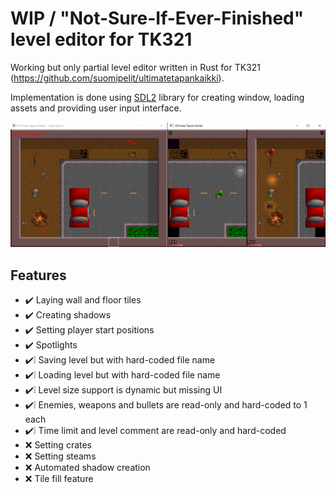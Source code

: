 # WIP / "Not-Sure-If-Ever-Finished" level editor for TK321

Working but only partial level editor written in Rust for TK321 (https://github.com/suomipelit/ultimatetapankaikki).

Implementation is done using [SDL2](https://www.libsdl.org/) library for creating window, loading assets and providing user input interface.

![Cover image](./media/cover.png)

## Features

- :heavy_check_mark: Laying wall and floor tiles
- :heavy_check_mark: Creating shadows
- :heavy_check_mark: Setting player start positions
- :heavy_check_mark: Spotlights
- :heavy_check_mark::grey_exclamation: Saving level but with hard-coded file name
- :heavy_check_mark::grey_exclamation: Loading level but with hard-coded file name
- :heavy_check_mark::grey_exclamation: Level size support is dynamic but missing UI
- :heavy_check_mark::grey_exclamation: Enemies, weapons and bullets are read-only and hard-coded to 1 each
- :heavy_check_mark::grey_exclamation: Time limit and level comment are read-only and hard-coded
- :x: Setting crates
- :x: Setting steams
- :x: Automated shadow creation
- :x: Tile fill feature
